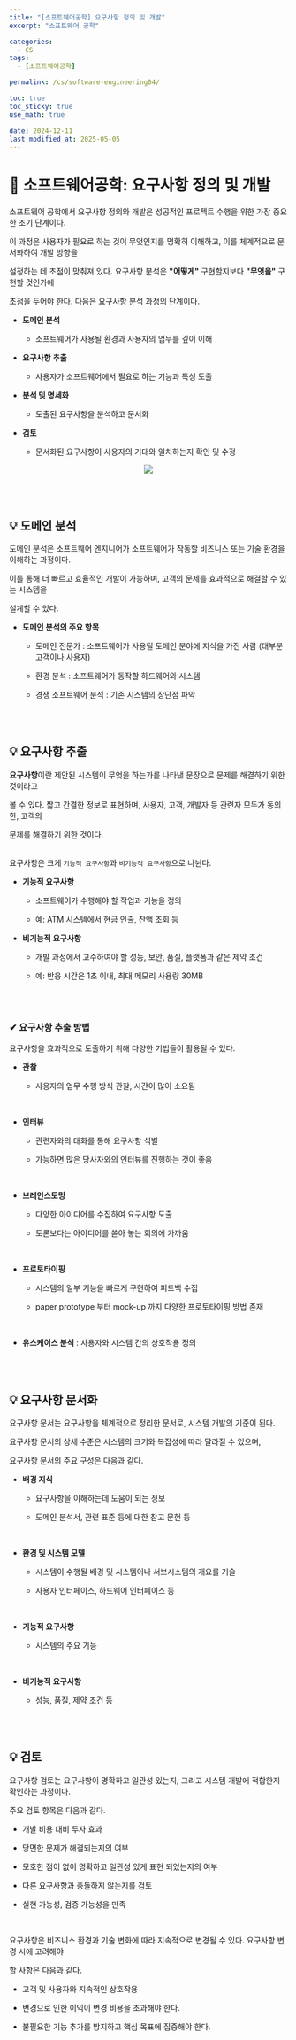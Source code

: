 ```yaml
---
title: "[소프트웨어공학] 요구사항 정의 및 개발"
excerpt: "소프트웨어 공학"

categories:
  - CS
tags:
  - [소프트웨어공학]

permalink: /cs/software-engineering04/

toc: true
toc_sticky: true
use_math: true

date: 2024-12-11
last_modified_at: 2025-05-05
---
```


# 👑 소프트웨어공학: 요구사항 정의 및 개발

소프트웨어 공학에서 요구사항 정의와 개발은 성공적인 프로젝트 수행을 위한 가장 중요한 초기 단계이다. <br>

이 과정은 사용자가 필요로 하는 것이 무엇인지를 명확히 이해하고, 이를 체계적으로 문서화하여 개발 방향을 <br>

설정하는 데 초점이 맞춰져 있다. 요구사항 분석은 **"어떻게"** 구현할지보다 **"무엇을"** 구현할 것인가에 <br>

초점을 두어야 한다. 다음은 요구사항 분석 과정의 단계이다.

- **도메인 분석**

    + 소프트웨어가 사용될 환경과 사용자의 업무를 깊이 이해

- **요구사항 추출**

    + 사용자가 소프트웨어에서 필요로 하는 기능과 특성 도출

- **분석 및 명세화**

    + 도출된 요구사항을 분석하고 문서화

- **검토**

    + 문서화된 요구사항이 사용자의 기대와 일치하는지 확인 및 수정

<center><img src="https://github.com/user-attachments/assets/a9563fba-f854-4d1a-bcad-10de3dc9b3f5"></center>

<br><br>

## 💡 도메인 분석

도메인 분석은 소프트웨어 엔지니어가 소프트웨어가 작동할 비즈니스 또는 기술 환경을 이해하는 과정이다. <br>

이를 통해 더 빠르고 효율적인 개발이 가능하며, 고객의 문제를 효과적으로 해결할 수 있는 시스템을 <br>

설계할 수 있다.

- **도메인 분석의 주요 항목**

    + 도메인 전문가 : 소프트웨어가 사용될 도메인 분야에 지식을 가진 사람 (대부분 고객이나 사용자)

    + 환경 분석 : 소프트웨어가 동작할 하드웨어와 시스템

    + 경쟁 소프트웨어 분석 : 기존 시스템의 장단점 파악

<br><br>

## 💡 요구사항 추출

**요구사항**이란 제안된 시스템이 무엇을 하는가를 나타낸 문장으로 문제를 해결하기 위한 것이라고 <br>

볼 수 있다. 짧고 간결한 정보로 표현하며, 사용자, 고객, 개발자 등 관련자 모두가 동의한, 고객의 <br>

문제를 해결하기 위한 것이다. <br><br>

요구사항은 크게 `기능적 요구사항`과 `비기능적 요구사항`으로 나뉜다.

- **기능적 요구사항**

    + 소프트웨어가 수행해야 할 작업과 기능을 정의

    + 예: ATM 시스템에서 현금 인출, 잔액 조회 등

- **비기능적 요구사항**

    + 개발 과정에서 고수하여야 할 성능, 보안, 품질, 플랫폼과 같은 제약 조건

    + 예: 반응 시간은 1초 이내, 최대 메모리 사용량 30MB

<br><br>

### ✔ 요구사항 추출 방법

요구사항을 효과적으로 도출하기 위해 다양한 기법들이 활용될 수 있다.

- **관찰**

    + 사용자의 업무 수행 방식 관찰, 시간이 많이 소요됨

<br>

- **인터뷰**
    
    + 관련자와의 대화를 통해 요구사항 식별

    + 가능하면 많은 당사자와의 인터뷰를 진행하는 것이 좋음

<br>

- **브레인스토밍**

    + 다양한 아이디어를 수집하여 요구사항 도출

    + 토론보다는 아이디어를 쏟아 놓는 회의에 가까움

<br>

- **프로토타이핑**
    
    + 시스템의 일부 기능을 빠르게 구현하여 피드백 수집

    + paper prototype 부터 mock-up 까지 다양한 프로토타이핑 방법 존재

<br>

- **유스케이스 분석** : 사용자와 시스템 간의 상호작용 정의

<br><br>

## 💡 요구사항 문서화

요구사항 문서는 요구사항을 체계적으로 정리한 문서로, 시스템 개발의 기준이 된다. <br>

요구사항 문서의 상세 수준은 시스템의 크기와 복잡성에 따라 달라질 수 있으며, <br>

요구사항 문서의 주요 구성은 다음과 같다.

- **배경 지식**

    + 요구사항을 이해하는데 도움이 되는 정보

    + 도메인 분석서, 관련 표준 등에 대한 참고 문헌 등

<br>

- **환경 및 시스템 모델**

    + 시스템이 수행될 배경 및 시스템이나 서브시스템의 개요를 기술

    + 사용자 인터페이스, 하드웨어 인터페이스 등

<br>

- **기능적 요구사항**

    + 시스템의 주요 기능

<br>

- **비기능적 요구사항**

    + 성능, 품질, 제약 조건 등


<br><br>

## 💡 검토

요구사항 검토는 요구사항이 명확하고 일관성 있는지, 그리고 시스템 개발에 적합한지 확인하는 과정이다. <br>

주요 검토 항목은 다음과 같다.

- 개발 비용 대비 투자 효과

- 당면한 문제가 해결되는지의 여부

- 모호한 점이 없이 명확하고 일관성 있게 표현 되었는지의 여부

- 다른 요구사항과 충돌하지 않는지를 검토

- 실현 가능성, 검증 가능성을 만족

<br>

요구사항은 비즈니스 환경과 기술 변화에 따라 지속적으로 변경될 수 있다. 요구사항 변경 시에 고려해야 <br>

할 사항은 다음과 같다.

- 고객 및 사용자와 지속적인 상호작용

- 변경으로 인한 이익이 변경 비용을 초과해야 한다.

- 불필요한 기능 추가를 방지하고 핵심 목표에 집중해야 한다.







